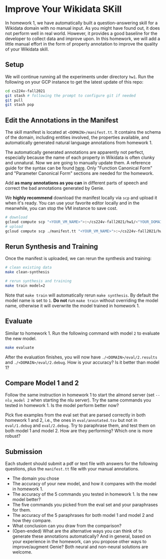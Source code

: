 # Improve Your Wikidata SKill

In homework 1, we have automatically built a question-answering skill for a Wikidata domain with no manual input. As you might have found out, it does not perform well in real world. 
However, it provides a good baseline for the developer to collect data and improve upon. 
In this homework, we will add a little manual effort in the form of property annotation to improve the quality of your Wikidata skill. 

## Setup

We will continue running all the experiments under directory `hw1`. Run the following on your GCP instance to get the latest update of this repo:
```bash
cd cs224v-fall2021
git stash # following the prompt to configure git if needed
git pull
git stash pop
```

## Edit the Annotations in the Manifest

The skill manifest is located at `<DOMAIN>/manifest.tt`. It contains the schema of the domain, including entities involved, the properties available, and automatically generated natural language annotations from homework 1. 

The automatically generated annotations are apparently not perfect, especially because the name of each property in Wikidata is often clunky and unnatural. Now we are going to manually update them. 
A reference guide for the syntax can be found [here](https://wiki.almond.stanford.edu/genie/annotations#canonical-forms). Only "Function Canonical Form" and "Parameter Canonical Form" sections are needed for the homework. 

Add **as many annotations as you can** in different parts of speech and correct the bad annotations generated by Genie. 

We **highly recommend** download the manifest locally via `scp` and upload it when it's ready. You can use your favorite editor locally and in the meanwhile, you can stop the VM instance to save cost. 
```bash
# download 
gcloud compute scp "<YOUR_VM_NAME>">:~/cs224v-fall2021/hw1/<"YOUR_DOMAIN">/manifest.tt ./
# upload
gcloud compute scp ./manifest.tt "<YOUR_VM_NAME>">:~/cs224v-fall2021/hw1/<"YOUR_DOMAIN">/
```


## Rerun Synthesis and Training 
Once the manifest is uploaded, we can rerun the synthesis and training:
```bash
# clean existing data 
make clean-synthesis

# rerun synthesis and training
make train model=2
```

Note that `make train` will automatically rerun `make synthesis`. 
By default the model name is set to `1`. **Do not** run `make train` without overriding the model name, otherwise it will overwrite the model trained in homework 1. 

## Evaluate 
Similar to homework 1. Run the following command with model `2` to evaluate the new model.
```bash
make evaluate
```

After the evaluation finishes, you will now have `./<DOMAIN>/eval/2.results` and `./<DOMAIN>/eval/2.debug`.
How is your accuracy? Is it better than model 1? 

## Compare Model 1 and 2 
Follow the same instruction in homework 1 to start the almond server (set `--nlu_model 2` when starting the nlu server). Try the same commands you tested in homework 1. Is the model perform better now? 

Pick five examples from the eval set that are parsed correctly in both homework 1 and 2, i.e., the ones in `eval/annotated.tsv` but not in `eval/1.debug` and `eval/2.debug`.
Try to paraphrase them, and test them on both model 1 and model 2. How are they performing? Which one is more robust?  

## Submission
Each student should submit a pdf or text file with answers for the following questions, plus the `manifest.tt` file with your manual annotations.
- The domain you chose
- The accuracy of your new model, and how it compares with the model in homework 1. 
- The accuracy of the 5 commands you tested in homework 1. Is the new model better? 
- The five commands you picked from the eval set and your paraphrases for them. 
- The accuracy of the 5 paraphrases for both model 1 and model 2 and how they compare.
- What conclusion can you draw from the comparison?
- (Open-ended) What are the alternative ways you can think of to generate these annotations automatically? And in general, based on your experience in the homework, can you propose other ways to improve/augment Genie? Both neural and non-neural solutions are welcome. 